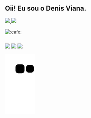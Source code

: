 ##  Oii! Eu sou o Denis Viana.
 <div>
  <a href="https://github.com/deniswsviana">
  <img height="150em" src="https://github-readme-stats.vercel.app/api?username=deniswsviana&show_icons=true&theme=dark&include_all_commits=true&count_private=true"/>
  <img height="150em" src="https://github-readme-stats.vercel.app/api/top-langs/?username=deniswsviana&layout=compact&langs_count=7&theme=dark"/>
</div>
<div style="display: inline_block"><br>
   <img aria-label=":cafe:" src="https://cdn.discordapp.com/emojis/884559733481177108.png?v=1" alt=":cafe:" draggable="false" class="emoji jumboable">
  
 </div>
  
  ##
 
<div> 
  
  <a href="https://instagram.com/denisviana.jpg" target="_blank"><img src="https://img.shields.io/badge/-Instagram-%23E4405F?style=for-the-badge&logo=instagram&logoColor=white" target="_blank"></a>
  <a href = "mailto:denisviana1055@gmail.com"><img src="https://img.shields.io/badge/-Gmail-%23333?style=for-the-badge&logo=gmail&logoColor=white" target="_blank"></a>
  <a href="https://www.linkedin.com/in/rafaella-ballerini-45875016a" target="_blank"><img src="https://img.shields.io/badge/-LinkedIn-%230077B5?style=for-the-badge&logo=linkedin&logoColor=white" target="_blank"></a> 
 
  ![Snake animation](https://github.com/rafaballerini/rafaballerini/blob/output/github-contribution-grid-snake.svg)
 
</div>

